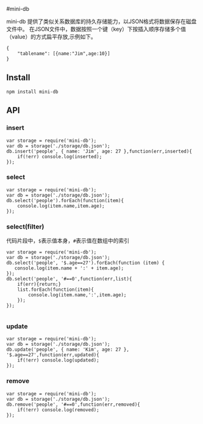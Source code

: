 #mini-db



mini-db 提供了类似关系数据库的持久存储能力，以JSON格式将数据保存在磁盘文件中。
在JSON文件中，数据按照一个键（key）下按插入顺序存储多个值（value）的方式扁平存放,示例如下。

```
{
    "tablename": [{name:"Jim",age:10}]
}
```

## Install

    npm install mini-db

## API

### insert

```
var storage = require('mini-db');
var db = storage('./storage/db.json');
db.insert('people', { name: 'Jim', age: 27 },function(err,inserted){
	if(!err) console.log(inserted);
});
```

### select

```
var storage = require('mini-db');
var db = storage('./storage/db.json');
db.select('people').forEach(function(item){
	console.log(item.name,item.age);
});
```

### select(filter)

代码片段中，`$`表示值本身，`#`表示值在数组中的索引

```
var storage = require('mini-db');
var db = storage('./storage/db.json');
db.select('people', '$.age==27').forEach(function (item) {
   console.log(item.name + ':' + item.age);
});
db.select('people', '#==0',function(err,list){
	if(err){return;}
	list.forEach(function(item){
		console.log(item.name,':',item.age);
	});
});


```

### update

```
var storage = require('mini-db');
var db = storage('./storage/db.json');
db.update('people', { name: 'Kim', age: 27 }, '$.age==27',function(err,updated){
	if(!err) console.log(updated);
});

```

### remove

```
var storage = require('mini-db');
var db = storage('./storage/db.json');
db.remove('people', '#==0',function(err,removed){
	if(!err) console.log(removed);
});

```
